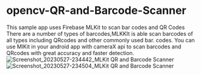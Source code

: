 # opencv-QR-and-Barcode-Scanner

This sample app uses Firebase MLKit to scan 
bar codes and QR Codes There are a number 
of types of barcodes,MLKKIt is able scan 
barcodes of all types including QRcodes 
and other commonly used bar. codes. 
You can use MlKit in your android app with 
cameraX api to scan barcodes and QRcodes 
with great accuracy and faster detection.
![Screenshot_20230527-234442_MLKit QR and Barcode Scanner](https://github.com/khurshiddev/opencv-android-document-scanner/assets/92572647/afb8638d-8167-4eb8-b056-f0efb389bb90)
![Screenshot_20230527-234504_MLKit QR and Barcode Scanner](https://github.com/khurshiddev/opencv-android-document-scanner/assets/92572647/09522413-25d7-4f59-a0b6-35f986cab224)

